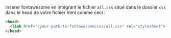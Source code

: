 Insérer fontawesome en intégrant le fichier `all.css` situé dans le dossier `css` dans le head de votre fichier html comme ceci :


```html
<head>
  <link href="/your-path-to-fontawesome/css/all.css" rel="stylesheet">
</head>
```